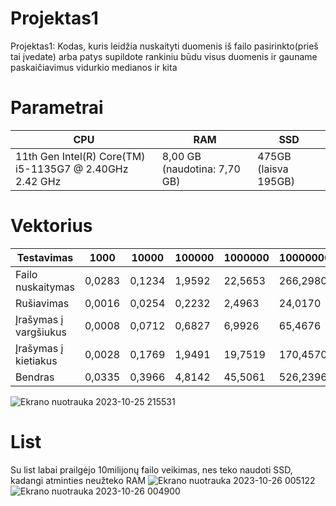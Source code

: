 # Projektas1
Projektas1:
Kodas, kuris leidžia nuskaityti duomenis iš failo pasirinkto(prieš tai įvedate) arba patys supildote rankiniu būdu visus duomenis ir gauname paskaičiavimus vidurkio medianos ir kita
# Parametrai 
| CPU                                                       	| RAM                          	| SSD                  	|
|-----------------------------------------------------------	|------------------------------	|----------------------	|
| 11th Gen Intel(R) Core(TM) i5-1135G7 @ 2.40GHz   2.42 GHz 	| 8,00 GB (naudotina: 7,70 GB) 	| 475GB (laisva 195GB) 	|
# Vektorius 

| Testavimas             	| 1000      	| 10000  	| 100000 	| 1000000 	| 10000000 	|
|-----------------------	|-----------	|--------	|--------	|---------	        |----------  	|
| Failo nuskaitymas     	| 0,0283	| 0,1234 	| 1,9592 	| 22,5653   	| 266,2980 	|
| Rušiavimas            	| 0,0016    	| 0,0254	| 0,2232 	| 2,4963  	        | 24,0170 	|
| Įrašymas į vargšiukus 	| 0,0008    	| 0,0712 	| 0,6827 	| 6,9926    	| 65,4676  	|
| Įrašymas į kietiakus  	| 0,0028   	| 0,1769 	| 1,9491 	| 19,7519  	| 170,4570 	|
| Bendras               	        | 0,0335 	| 0,3966	| 4,8142 	| 45,5061 	        | 526,2396 	|



![Ekrano nuotrauka 2023-10-25 215531](https://github.com/JurgisMickeviciusDM/Projektas1/assets/144474535/c1b74400-7a5f-4fc1-b927-c3a219978b30)

# List
Su list labai prailgėjo 10milijonų failo veikimas, nes teko naudoti SSD, kadangi atminties neužteko RAM
![Ekrano nuotrauka 2023-10-26 005122](https://github.com/JurgisMickeviciusDM/Projektas1/assets/144474535/3e34be52-927a-497c-8719-9aa68a7ed374)
![Ekrano nuotrauka 2023-10-26 004900](https://github.com/JurgisMickeviciusDM/Projektas1/assets/144474535/8e88139f-bd12-4b84-b78e-925ebcd6b0b8)
